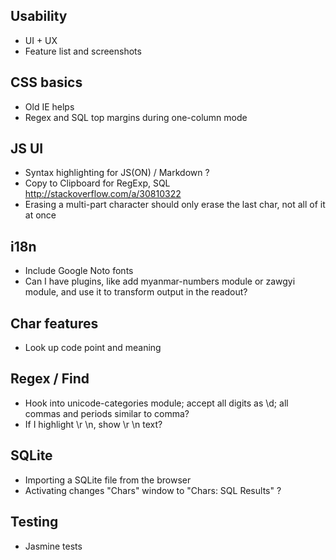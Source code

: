 ## Usability

- UI + UX
- Feature list and screenshots

## CSS basics

- Old IE helps
- Regex and SQL top margins during one-column mode

## JS UI

- Syntax highlighting for JS(ON) / Markdown ?
- Copy to Clipboard for RegExp, SQL http://stackoverflow.com/a/30810322
- Erasing a multi-part character should only erase the last char, not all of it at once

## i18n

- Include Google Noto fonts
- Can I have plugins, like add myanmar-numbers module or zawgyi module, and use it to transform output in the readout?

## Char features

- Look up code point and meaning

## Regex / Find

- Hook into unicode-categories module; accept all digits as \d; all commas and periods similar to comma?
- If I highlight \r \n, show \r \n text?

## SQLite

- Importing a SQLite file from the browser
- Activating changes "Chars" window to "Chars: SQL Results" ?

## Testing

- Jasmine tests
